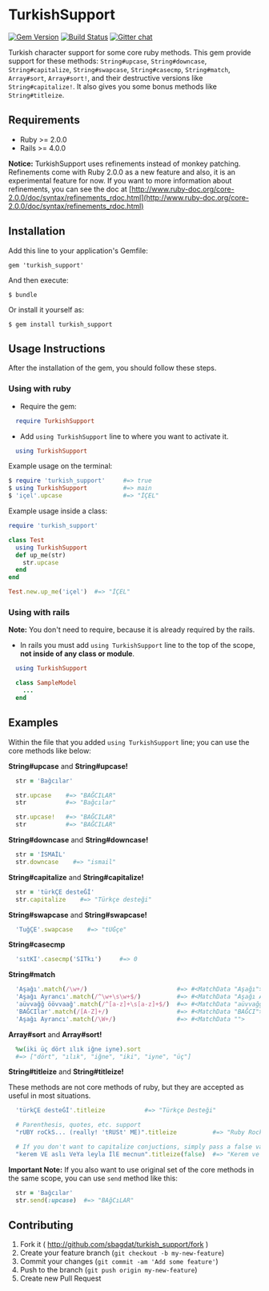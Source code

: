# TurkishSupport

[![Gem Version](https://badge.fury.io/rb/turkish_support.svg)](http://badge.fury.io/rb/turkish_support)
[![Build Status](https://travis-ci.org/sbagdat/turkish_support.svg?branch=master)](https://travis-ci.org/sbagdat/turkish_support)
[![Gitter chat](https://badges.gitter.im/sbagdat/turkish_support.png)](https://gitter.im/sbagdat/turkish_support)

Turkish character support for some core ruby methods. This gem provide support for these methods: `String#upcase`,
`String#downcase`, `String#capitalize`, `String#swapcase`, `String#casecmp`, `String#match`, `Array#sort`, `Array#sort!`,
and their destructive versions like `String#capitalize!`. It also gives you some bonus methods like `String#titleize`.

## Requirements

* Ruby  >= 2.0.0
* Rails >= 4.0.0

__Notice:__ TurkishSupport uses refinements instead of monkey patching. Refinements come with Ruby 2.0.0 as a new feature
and also, it is an experimental feature for now. If you want to more information about refinements, you can see the doc at [http://www.ruby-doc.org/core-2.0.0/doc/syntax/refinements_rdoc.html](http://www.ruby-doc.org/core-2.0.0/doc/syntax/refinements_rdoc.html)

## Installation

Add this line to your application's Gemfile:

    gem 'turkish_support'

And then execute:

    $ bundle

Or install it yourself as:

    $ gem install turkish_support

## Usage Instructions

After the installation of the gem, you should follow these steps.

### Using with ruby

* Require the gem:

```ruby
  require TurkishSupport
```

* Add `using TurkishSupport` line to where you want to activate it.

```ruby
  using TurkishSupport
```

Example usage on the terminal:

```ruby
$ require 'turkish_support'     #=> true
$ using TurkishSupport          #=> main
$ 'içel'.upcase                 #=> "İÇEL"
```

Example usage inside a class:

```ruby
require 'turkish_support'

class Test
  using TurkishSupport
  def up_me(str)
    str.upcase
  end
end

Test.new.up_me('içel')  #=> "İÇEL"
```

### Using with rails

__Note:__ You don't need to require, because it is already required by the rails.

* In rails you must add `using TurkishSupport` line to the top of the scope, __not inside of any class or module__.

```ruby
  using TurkishSupport

  class SampleModel
    ...
  end
```

## Examples

Within the file that you added `using TurkishSupport` line; you can use the core methods like below:

__String#upcase__ and __String#upcase!__

```ruby
  str = 'Bağcılar'

  str.upcase    #=> "BAĞCILAR"
  str           #=> "Bağcılar"

  str.upcase!   #=> "BAĞCILAR"
  str           #=> "BAĞCILAR"
```

__String#downcase__ and __String#downcase!__

```ruby
  str = 'İSMAİL'
  str.downcase    #=> "ismail"
```

__String#capitalize__ and __String#capitalize!__

```ruby
  str = 'türkÇE desteĞİ'
  str.capitalize    #=> "Türkçe desteği"
```

__String#swapcase__ and __String#swapcase!__
```ruby
  'TuğÇE'.swapcase    #=> "tUĞçe"
```

__String#casecmp__
```ruby
  'sıtKI'.casecmp('SITkı')     #=> 0
```

__String#match__

```ruby
  'Aşağı'.match(/\w+/)                         #=> #<MatchData "Aşağı">
  'Aşağı Ayrancı'.match(/^\w+\s\w+$/)          #=> #<MatchData "Aşağı Ayrancı">
  'aüvvağğ öövvaağ'.match(/^[a-z]+\s[a-z]+$/)  #=> #<MatchData "aüvvağğ öövvaağ">
  'BAĞCIlar'.match(/[A-Z]+/)                   #=> #<MatchData "BAĞCI">
  'Aşağı Ayrancı'.match(/\W+/)                 #=> #<MatchData "">
```

__Array#sort__ and __Array#sort!__

```ruby
  %w(iki üç dört ılık iğne iyne).sort
  #=> ["dört", "ılık", "iğne", "iki", "iyne", "üç"]
```

__String#titleize__ and __String#titleize!__

These methods are not core methods of ruby, but they are accepted as useful in most situations.

```ruby
  'türkÇE desteĞİ'.titleize           #=> "Türkçe Desteği"

  # Parenthesis, quotes, etc. support
  "rUBY roCkS... (really! 'tRUSt' ME)".titleize          #=> "Ruby Rocks... (Really! 'Trust' Me)"

  # If you don't want to capitalize conjuctions, simply pass a false value as a parameter
  "kerem VE aslı VeYa leyla İlE mecnun".titleize(false)  #=> "Kerem ve Aslı veya Leyla ile Mecnun"
```

__Important Note:__ If you also want to use original set of the core methods in the same scope, you can use `send` method like this:

```ruby
  str = 'Bağcılar'
  str.send(:upcase)  #=> "BAğCıLAR"
```

## Contributing

1. Fork it ( http://github.com/sbagdat/turkish_support/fork )
2. Create your feature branch (`git checkout -b my-new-feature`)
3. Commit your changes (`git commit -am 'Add some feature'`)
4. Push to the branch (`git push origin my-new-feature`)
5. Create new Pull Request
